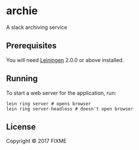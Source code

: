 # archie

A slack archiving service

## Prerequisites

You will need [Leiningen][] 2.0.0 or above installed.

[leiningen]: https://github.com/technomancy/leiningen

## Running

To start a web server for the application, run:

    lein ring server # opens browser
    lein ring server-headless # doesn't open browser

## License

Copyright © 2017 FIXME
